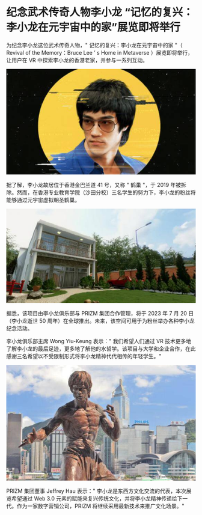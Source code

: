# 纪念武术传奇人物李小龙 “记忆的复兴：李小龙在元宇宙中的家”展览即将举行


为纪念李小龙这位武术传奇人物，" 记忆的复兴：李小龙在元宇宙中的家 "（ Revival of the Memory：Bruce Lee ’ s Home in Metaverse ）展览即将举行，让用户在 VR 中探索李小龙的香港老家，并参与一系列互动。

![配图](62f9b4cf8e9f0934b740d8c5_1024.jpg)

据了解，李小龙故居位于香港金巴兰道 41 号，又称 " 鹤巢 "，于 2019 年被拆除。然而，在香港专业教育学院（沙田分校）三名学生的努力下，李小龙的粉丝将能够通过元宇宙虚拟朝圣鹤巢。

![配图](62f9b4cf8e9f0934b740d8c6_1024.jpg)

据悉，该项目由李小龙俱乐部与 PRIZM 集团合作管理，将于 2023 年 7 月 20 日（李小龙逝世 50 周年）在全球推出。未来，该空间可用于为粉丝举办各种李小龙纪念活动。

李小龙俱乐部主席 Wong Yiu-Keung 表示：" 我们希望人们通过 VR 技术更多地了解李小龙的最后足迹，更多地了解他的水哲学。该项目与大学和企业合作，在此感谢三名希望以不受限制形式将李小龙精神代代相传的年轻学生。"

![配图](62f9b4cf8e9f0934b740d8c7_1024.jpg)


PRIZM 集团董事 Jeffrey Hau 表示：" 李小龙是东西方文化交流的代表，本次展览希望通过 Web 3.0 元素的赋能来复兴传统文化，并将李小龙精神传递给下一代。作为一家数字营销公司，PRIZM 将继续采用最新技术来推广文化场景。"
